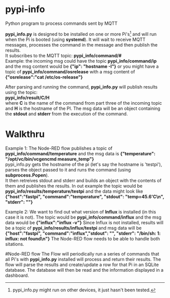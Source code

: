 # pypi-info
Python program to process commands sent by MQTT

**pypi_info.py** is designed to be installed on one or more Pi's[^1] and will run when the Pi is booted (using **systemd**). It will wait to receive MQTT messages, processes the command in the message and then publish the results.  
It subscribes to the MQTT topic: **pypi_info/command/#**     
Example: the incoming msg could have the topic **pypi_info/command/ip** and the msg content would be **{"ip": "hostname -I"}** or you might have a topic of **pypi_info/command/osrelease** with a msg content of **{"osrelease":"cat /etc/os-release"}**

After parsing and running the command, **pypi_info.py** will publish results using the topic:  
**pypi_info/result/C/H**  
where **C** is the name of the command from part three of the incoming topic and **H** is the hostname of the PI. The msg data will 
be an object containing the **stdout** and **stderr** from the execution of the command. 

# Walkthru
Example 1: The Node-RED flow publishes a topic of **pypi_info/command/temperature** and the msg data is **{"temperature": "/opt/vc/bin/vcgencmd measure_temp"}**  
pypi_info.py gets the hostname of the pi (let's say the hostname is 'testpi'), parses the object passed to it and runs the command (using **subprocess.Popen**).   
It then retreives stdout and stderr and builds an object with the contents of them and publishes the results. In out example the topic would be **pypi_info/results/temperature/testpi** and the data might look like **{"host":"fastpi", "command":"temperature", "stdout": "temp=45.6'C\n", "stderr": ""}**  

Example 2: We want to find out what version of **Influx** is installed (in this case it is not). The topic would be **pypi_info/command/influx** and the msg data would be **{"influx":"influx -v"}**
Since Influx is not installed, results will be a topic of **pypi_info/results/influx/testpi** and msg data will be **{"host":"fastpi", "command":"influx","stdout": "", "stderr": "/bin/sh: 1: influx: not found\n"}** The Node-RED flow needs to be able to handle both sitations.

#Node-RED flow
The Flow will periodically run a series of commands that all Pi's with **pypi_info.py** installed will process and return their results. The flow will parse the results and create/update a row for that Pi in an SQLite database. The database will then be read and the information displayed in a dashboard.

[^1]: pypi_info.py might run on other devices, it just hasn't been tested.

